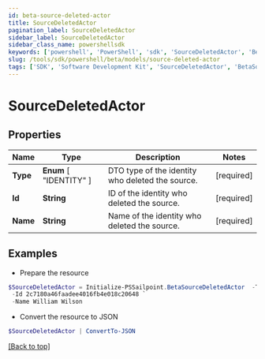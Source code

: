 ```yaml
---
id: beta-source-deleted-actor
title: SourceDeletedActor
pagination_label: SourceDeletedActor
sidebar_label: SourceDeletedActor
sidebar_class_name: powershellsdk
keywords: ['powershell', 'PowerShell', 'sdk', 'SourceDeletedActor', 'BetaSourceDeletedActor'] 
slug: /tools/sdk/powershell/beta/models/source-deleted-actor
tags: ['SDK', 'Software Development Kit', 'SourceDeletedActor', 'BetaSourceDeletedActor']
---
```



# SourceDeletedActor

## Properties

Name | Type | Description | Notes
------------ | ------------- | ------------- | -------------
**Type** |  **Enum** [  "IDENTITY" ] | DTO type of the identity who deleted the source. | [required]
**Id** | **String** | ID of the identity who deleted the source. | [required]
**Name** | **String** | Name of the identity who deleted the source. | [required]

## Examples

- Prepare the resource
```powershell
$SourceDeletedActor = Initialize-PSSailpoint.BetaSourceDeletedActor  -Type IDENTITY `
 -Id 2c7180a46faadee4016fb4e018c20648 `
 -Name William Wilson
```

- Convert the resource to JSON
```powershell
$SourceDeletedActor | ConvertTo-JSON
```


[[Back to top]](#) 

